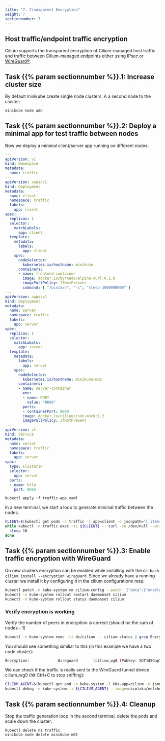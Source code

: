 ```yaml
---
title: "7. Transparent Encryption"
weight: 7
sectionnumber: 7
---
```

## Host traffic/endpoint traffic encryption

Cilium supports the transparent encryption of Cilium-managed host traffic and traffic between Cilium-managed endpoints either using IPsec or [WireGuard®](https://www.wireguard.com/).


## Task {{% param sectionnumber %}}.1: Increase cluster size

By default minikube create single node clusters. A a second node to the cluster:

```bash
minikube node add
```


## Task {{% param sectionnumber %}}.2: Deploy a minimal app for test traffic between nodes

Now we deploy a minimal client/server app running on different nodes:

```yaml
---
apiVersion: v1
kind: Namespace
metadata:
  name: traffic
---
apiVersion: apps/v1
kind: Deployment
metadata:
  name: client
  namespace: traffic
  labels:
    app: client
spec:
  replicas: 1
  selector:
    matchLabels:
      app: client
  template:
    metadata:
      labels:
        app: client
    spec:
      nodeSelector:
        kubernetes.io/hostname: minikube
      containers:
      - name: frontend-container
        image: docker.io/byrnedo/alpine-curl:0.1.8
        imagePullPolicy: IfNotPresent
        command: [ "/bin/ash", "-c", "sleep 1000000000" ]
---
apiVersion: apps/v1
kind: Deployment
metadata:
  name: server
  namespace: traffic
  labels:
    app: server
spec:
  replicas: 1
  selector:
    matchLabels:
      app: server
  template:
    metadata:
      labels:
        app: server
    spec:
      nodeSelector:
        kubernetes.io/hostname: minikube-m02
      containers:
      - name: server-container
        env:
        - name: PORT
          value: "8080"
        ports:
        - containerPort: 8080
        image: docker.io/cilium/json-mock:1.2
        imagePullPolicy: IfNotPresent
---
apiVersion: v1
kind: Service
metadata:
  name: server
  namespace: traffic
  labels:
    app: server
spec:
  type: ClusterIP
  selector:
    app: server
  ports:
  - name: http
    port: 8080
```

```
kubectl apply -f traffic-app.yaml 
```

In a new terminal, we start a loop to generate minimal traffic between the nodes.
```bash
CLIENT=$(kubectl get pods -n traffic -l app=client -o jsonpath='{.items[0].metadata.name}')
while kubectl -n traffic exec -ti ${CLIENT} -- curl -so /dev/null --write-out '%{http_code}\n' backend:8080; do  
  sleep 10
done
```


## Task {{% param sectionnumber %}}.3:  Enable traffic encryption with WireGuard

On new clusters encryption can be enabled while installing with the cli: ```bash cilium install --encryption wireguard```. Since we already have a running cluster we install it by configuring it in the cilium configurationn map.

```bash
kubectl patch -n kube-system cm cilium-config --patch '{"data":{"enable-wireguard": "true", "enable-l7-proxy": "false", "enable-wireguard-userspace-fallback": "true"}}'
kubectl -n kube-system rollout restart daemonset cilium
kubectl -n kube-system rollout status daemonset cilium
```


### Verify encryption is working


Verify the number of peers in encryption is correct (should be the sum of nodes - 1)
```bash
kubectl -n kube-system exec -ti ds/cilium -- cilium status | grep Encryption
```

You should see something similiar to this (in this example we have a two node cluster):

```bash
Encryption:             Wireguard       [cilium_wg0 (Pubkey: XbTJd5Gnp7F8cG2Ymj6q11dBx8OtP1J5ZOAhswPiYAc=, Port: 51871, Peers: 1)]
```

We can check if the traffic is really sent to the WireGuard tunnel device cilium_wg0 (hit Ctrl+C to stop sniffing):

```bash
CILIUM_AGENT=$(kubectl get pod -n kube-system -l k8s-app=cilium -o jsonpath="{.items[0].metadata.name}")
kubectl debug -n kube-system -i ${CILIUM_AGENT} --image=nicolaka/netshoot -- tcpdump -ni cilium_wg0
```


## Task {{% param sectionnumber %}}.4: Cleanup

Stop the traffic generation loop in the second terminal, delete the pods and scale down the cluster.
```
kubectl delete ns traffic
minikube node delete minikube-m02
```

